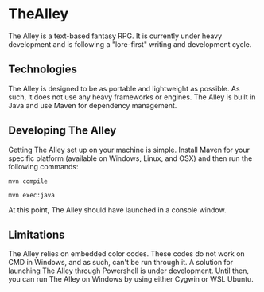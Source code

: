 # TheAlley

The Alley is a text-based fantasy RPG. It is currently under heavy development and is following a "lore-first" writing and development cycle. 

## Technologies

The Alley is designed to be as portable and lightweight as possible. As such, it does not use any heavy frameworks or engines. 
The Alley is built in Java and use Maven for dependency management.

## Developing The Alley

Getting The Alley set up on your machine is simple. Install Maven for your specific platform (available on Windows, Linux, and OSX) and then run the following commands:

`mvn compile`

`mvn exec:java`

At this point, The Alley should have launched in a console window.

## Limitations

The Alley relies on embedded color codes. These codes do not work on CMD in Windows, and as such, can't be run through it. A solution for launching The Alley through Powershell is
under development. Until then, you can run The Alley on Windows by using either Cygwin or WSL Ubuntu.
